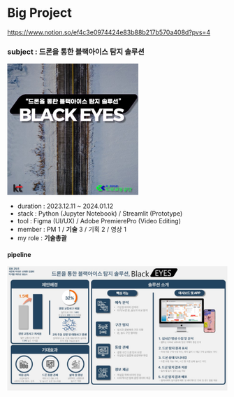 # Big Project
https://www.notion.so/ef4c3e0974424e83b88b217b570a408d?pvs=4
### subject : 드론을 통한 블랙아이스 탐지 솔루션

<img src='https://github.com/Choe-minsung/img/blob/6c34e9e2bca77ec91e258a19ecddd74481548680/DX%2025%EC%A1%B0%20%EC%8D%B8%EB%84%A4%EC%9D%BC.jpg' width='300'/>

- duration : 2023.12.11 ~ 2024.01.12
- stack : Python (Jupyter Notebook) / Streamlit (Prototype)
- tool : Figma (UI/UX) / Adobe PremierePro (Video Editing)
- member : PM 1 / **기술** 3 / 기획 2 / 영상 1
- my role : **기술총괄**  

#### pipeline
<img src='https://github.com/Choe-minsung/img/blob/81cf7d04d697da8482aa6032cad7d5cf5bc1f605/DX%2025%EC%A1%B0%20%ED%8F%AC%EC%8A%A4%ED%84%B0.jpg' width='700'/>

